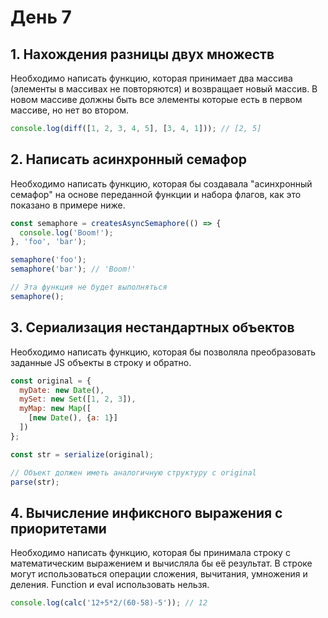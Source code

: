 # День 7

## 1. Нахождения разницы двух множеств

Необходимо написать функцию, которая принимает два массива (элементы в массивах не повторяются) и возвращает новый массив.
В новом массиве должны быть все элементы которые есть в первом массиве, но нет во втором.

```js
console.log(diff([1, 2, 3, 4, 5], [3, 4, 1])); // [2, 5] 
```

## 2. Написать асинхронный семафор

Необходимо написать функцию, которая бы создавала "асинхронный семафор" на основе переданной функции и набора флагов,
как это показано в примере ниже.

```js
const semaphore = createsAsyncSemaphore(() => {
  console.log('Boom!');
}, 'foo', 'bar');

semaphore('foo');
semaphore('bar'); // 'Boom!'

// Эта функция не будет выполняться
semaphore();
```

## 3. Сериализация нестандартных объектов

Необходимо написать функцию, которая бы позволяла преобразовать заданные JS объекты в строку и обратно.

```js
const original = {
  myDate: new Date(),
  mySet: new Set([1, 2, 3]),
  myMap: new Map([
    [new Date(), {a: 1}]
  ])
};

const str = serialize(original);

// Объект должен иметь аналогичную структуру с original
parse(str);
```

## 4. Вычисление инфиксного выражения с приоритетами

Необходимо написать функцию, которая бы принимала строку с математическим выражением и вычисляла бы её результат.
В строке могут использоваться операции сложения, вычитания, умножения и деления. Function и eval использовать нельзя.

```js
console.log(calc('12+5*2/(60-58)-5')); // 12
```
